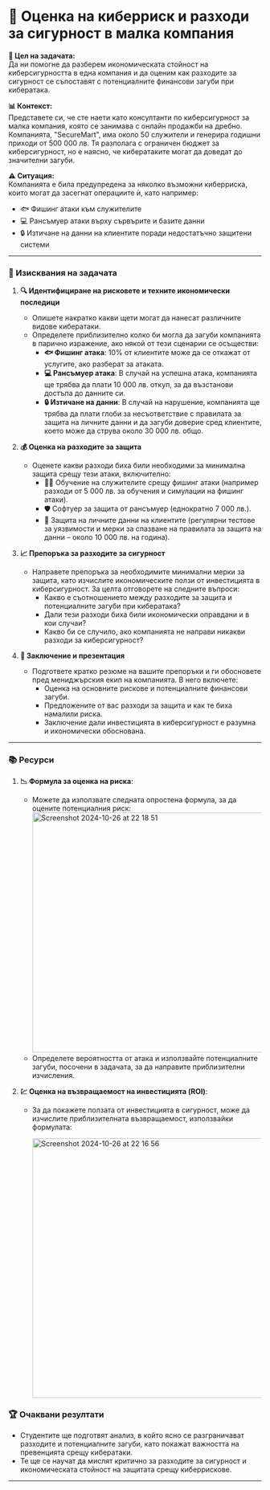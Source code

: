 # 🔐 Оценка на киберриск и разходи за сигурност в малка компания

**📌 Цел на задачата:**  
Да ни помогне да разберем икономическата стойност на киберсигурността в една компания и да оценим как разходите за сигурност се съпоставят с потенциалните финансови загуби при кибератака.

**📊 Контекст:**  
Представете си, че сте наети като консултанти по киберсигурност за малка компания, която се занимава с онлайн продажби на дребно. Компанията, "SecureMart", има около 50 служители и генерира годишни приходи от 500 000 лв. Тя разполага с ограничен бюджет за киберсигурност, но е наясно, че кибератаките могат да доведат до значителни загуби.

**⚠️ Ситуация:**  
Компанията е била предупредена за няколко възможни киберриска, които могат да засегнат операциите ѝ, като например:
  - 🐟 Фишинг атаки към служителите
  - 💻 Рансъмуер атаки върху сървърите и базите данни
  - 🔒 Изтичане на данни на клиентите поради недостатъчно защитени системи

---

### 📝 Изисквания на задачата

1. **🔍 Идентифициране на рисковете и техните икономически последици**
   - Опишете накратко какви щети могат да нанесат различните видове кибератаки.
   - Определете приблизително колко би могла да загуби компанията в парично изражение, ако някой от тези сценарии се осъществи:
      - **🐟 Фишинг атака**: 10% от клиентите може да се откажат от услугите, ако разберат за атаката.
      - **💻 Рансъмуер атака**: В случай на успешна атака, компанията ще трябва да плати 10 000 лв. откуп, за да възстанови достъпа до данните си.
      - **🔒 Изтичане на данни**: В случай на нарушение, компанията ще трябва да плати глоби за несъответствие с правилата за защита на личните данни и да загуби доверие сред клиентите, което може да струва около 30 000 лв. общо.

2. **💰 Оценка на разходите за защита**
   - Оценете какви разходи биха били необходими за минимална защита срещу тези атаки, включително:
      - 🧑‍🏫 Обучение на служителите срещу фишинг атаки (например разходи от 5 000 лв. за обучения и симулации на фишинг атаки).
      - 🛡️ Софтуер за защита от рансъмуер (еднократно 7 000 лв.).
      - 🔐 Защита на личните данни на клиентите (регулярни тестове за уязвимости и мерки за спазване на правилата за защита на данни – около 10 000 лв. на година).

3. **📈 Препоръка за разходите за сигурност**
   - Направете препоръка за необходимите минимални мерки за защита, като изчислите икономическите ползи от инвестицията в киберсигурност. За целта отговорете на следните въпроси:
      - Какво е съотношението между разходите за защита и потенциалните загуби при кибератака?
      - Дали тези разходи биха били икономически оправдани и в кои случаи?
      - Какво би се случило, ако компанията не направи никакви разходи за киберсигурност?

4. **📑 Заключение и презентация**
   - Подгответе кратко резюме на вашите препоръки и ги обосновете пред мениджърския екип на компанията. В него включете:
      - Оценка на основните рискове и потенциалните финансови загуби.
      - Предложените от вас разходи за защита и как те биха намалили риска.
      - Заключение дали инвестицията в киберсигурност е разумна и икономически обоснована.

---

### 📚 Ресурси

1. **📉 Формула за оценка на риска**:
   - Можете да използвате следната опростена формула, за да оцените потенциалния риск:
     <img width="478" alt="Screenshot 2024-10-26 at 22 18 51" src="https://github.com/user-attachments/assets/373fa134-214b-4281-af75-8413e9013aa3">
   - Определете вероятността от атака и използвайте потенциалните загуби, посочени в задачата, за да направите приблизителни изчисления.

2. **💹 Оценка на възвращаемост на инвестицията (ROI)**:
   - За да покажете ползата от инвестицията в сигурност, може да изчислите приблизителната възвращаемост, използвайки формулата:
     
     <img width="517" alt="Screenshot 2024-10-26 at 22 16 56" src="https://github.com/user-attachments/assets/37d258bd-8e96-4b9f-8ca3-166995ca2e3d">

### 🏆 Очаквани резултати
- Студентите ще подготвят анализ, в който ясно се разграничават разходите и потенциалните загуби, като покажат важността на превенцията срещу кибератаки.
- Те ще се научат да мислят критично за разходите за сигурност и икономическата стойност на защитата срещу киберрискове.

---
